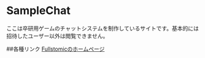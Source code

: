 # SampleChat
ここは卒研用ゲームのチャットシステムを制作しているサイトです。基本的には招待したユーザー以外は閲覧できません。

##各種リンク
[Fullstomicのホームページ](https://fullstomic.github.io)